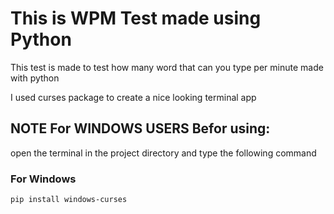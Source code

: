 # This is WPM Test made using Python

This test is made to test how many word that can you type per minute made with python

I used curses package to create a nice looking terminal app

## NOTE For WINDOWS USERS Befor using:
open the terminal in the project directory and type the following command

### For Windows
```
pip install windows-curses
```